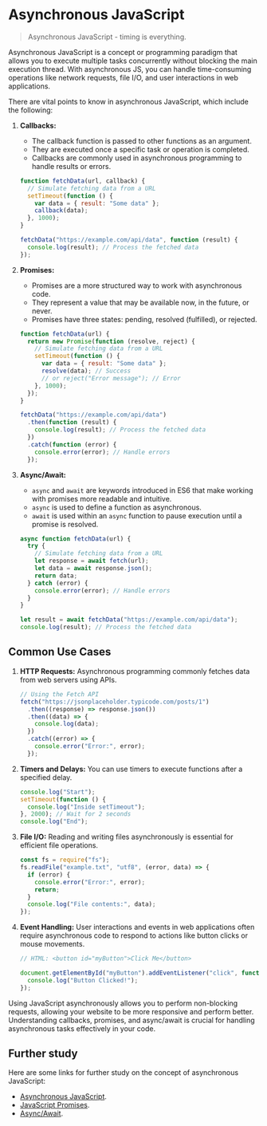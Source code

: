 # Asynchronous JavaScript

> Asynchronous JavaScript - timing is everything.

Asynchronous JavaScript is a concept or programming paradigm that allows you to execute multiple tasks concurrently without blocking the main execution thread. With asynchronous JS, you can handle time-consuming operations like network requests, file I/O, and user interactions in web applications.

There are vital points to know in asynchronous JavaScript, which include the following:

1. **Callbacks:**

   - The callback function is passed to other functions as an argument.
   - They are executed once a specific task or operation is completed.
   - Callbacks are commonly used in asynchronous programming to handle results or errors.

   ```javascript
   function fetchData(url, callback) {
     // Simulate fetching data from a URL
     setTimeout(function () {
       var data = { result: "Some data" };
       callback(data);
     }, 1000);
   }

   fetchData("https://example.com/api/data", function (result) {
     console.log(result); // Process the fetched data
   });
   ```

2. **Promises:**

   - Promises are a more structured way to work with asynchronous code.
   - They represent a value that may be available now, in the future, or never.
   - Promises have three states: pending, resolved (fulfilled), or rejected.

   ```javascript
   function fetchData(url) {
     return new Promise(function (resolve, reject) {
       // Simulate fetching data from a URL
       setTimeout(function () {
         var data = { result: "Some data" };
         resolve(data); // Success
         // or reject("Error message"); // Error
       }, 1000);
     });
   }

   fetchData("https://example.com/api/data")
     .then(function (result) {
       console.log(result); // Process the fetched data
     })
     .catch(function (error) {
       console.error(error); // Handle errors
     });
   ```

3. **Async/Await:**

   - `async` and `await` are keywords introduced in ES6 that make working with promises more readable and intuitive.
   - `async` is used to define a function as asynchronous.
   - `await` is used within an `async` function to pause execution until a promise is resolved.

   ```javascript
   async function fetchData(url) {
     try {
       // Simulate fetching data from a URL
       let response = await fetch(url);
       let data = await response.json();
       return data;
     } catch (error) {
       console.error(error); // Handle errors
     }
   }

   let result = await fetchData("https://example.com/api/data");
   console.log(result); // Process the fetched data
   ```

## Common Use Cases

1. **HTTP Requests:** Asynchronous programming commonly fetches data from web servers using APIs.

   ```javascript
   // Using the Fetch API
   fetch("https://jsonplaceholder.typicode.com/posts/1")
     .then((response) => response.json())
     .then((data) => {
       console.log(data);
     })
     .catch((error) => {
       console.error("Error:", error);
     });
   ```

2. **Timers and Delays:** You can use timers to execute functions after a specified delay.

   ```javascript
   console.log("Start");
   setTimeout(function () {
     console.log("Inside setTimeout");
   }, 2000); // Wait for 2 seconds
   console.log("End");
   ```

3. **File I/O:** Reading and writing files asynchronously is essential for efficient file operations.

   ```javascript
   const fs = require("fs");
   fs.readFile("example.txt", "utf8", (error, data) => {
     if (error) {
       console.error("Error:", error);
       return;
     }
     console.log("File contents:", data);
   });
   ```

4. **Event Handling:** User interactions and events in web applications often require asynchronous code to respond to actions like button clicks or mouse movements.

   ```javascript
   // HTML: <button id="myButton">Click Me</button>

   document.getElementById("myButton").addEventListener("click", function () {
     console.log("Button Clicked!");
   });
   ```

Using JavaScript asynchronously allows you to perform non-blocking requests, allowing your website to be more responsive and perform better. Understanding callbacks, promises, and async/await is crucial for handling asynchronous tasks effectively in your code.

## Further study

Here are some links for further study on the concept of asynchronous JavaScript:

- [Asynchronous JavaScript](https://developer.mozilla.org/en-US/docs/Learn/JavaScript/Asynchronous).
- [JavaScript Promises](https://developer.mozilla.org/en-US/docs/Web/JavaScript/Reference/Global_Objects/Promise).
- [Async/Await](https://developer.mozilla.org/en-US/docs/Learn/JavaScript/Asynchronous/Async_await).
